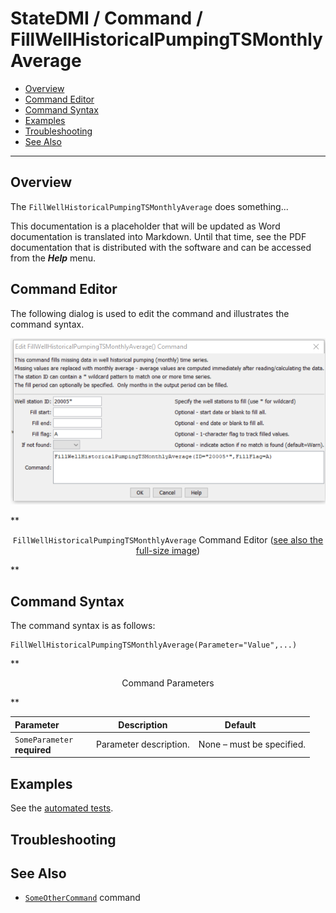 # StateDMI / Command / FillWellHistoricalPumpingTSMonthlyAverage #

* [Overview](#overview)
* [Command Editor](#command-editor)
* [Command Syntax](#command-syntax)
* [Examples](#examples)
* [Troubleshooting](#troubleshooting)
* [See Also](#see-also)

-------------------------

## Overview ##

The `FillWellHistoricalPumpingTSMonthlyAverage` does something...

This documentation is a placeholder that will be updated as Word documentation is translated into Markdown.
Until that time, see the PDF documentation that is distributed with the software and can be accessed
from the ***Help*** menu.

## Command Editor ##

The following dialog is used to edit the command and illustrates the command syntax.

![FillWellHistoricalPumpingTSMonthlyAverage](FillWellHistoricalPumpingTSMonthlyAverage.png)

**<p style="text-align: center;">
`FillWellHistoricalPumpingTSMonthlyAverage` Command Editor (<a href="../FillWellHistoricalPumpingTSMonthlyAverage.png">see also the full-size image</a>)
</p>**

## Command Syntax ##

The command syntax is as follows:

```text
FillWellHistoricalPumpingTSMonthlyAverage(Parameter="Value",...)
```
**<p style="text-align: center;">
Command Parameters
</p>**

| **Parameter**&nbsp;&nbsp;&nbsp;&nbsp;&nbsp;&nbsp;&nbsp;&nbsp;&nbsp;&nbsp;&nbsp;&nbsp; | **Description** | **Default**&nbsp;&nbsp;&nbsp;&nbsp;&nbsp;&nbsp;&nbsp;&nbsp;&nbsp;&nbsp; |
| --------------|-----------------|----------------- |
|`SomeParameter`<br>**required**|Parameter description.|None – must be specified.|

## Examples ##

See the [automated tests](https://github.com/OpenWaterFoundation/cdss-app-statedmi-main/tree/master/test/regression/commands/FillWellHistoricalPumpingTSMonthlyAverage).

## Troubleshooting ##

## See Also ##

* [`SomeOtherCommand`](../SomeOtherCommand/SomeOtherCommand) command
